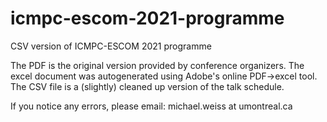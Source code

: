 # icmpc-escom-2021-programme
CSV version of ICMPC-ESCOM 2021 programme

The PDF is the original version provided by conference organizers. The excel document was autogenerated using Adobe's online PDF->excel tool. The CSV file is a (slightly) cleaned up version of the talk schedule.

If you notice any errors, please email: michael.weiss at umontreal.ca

